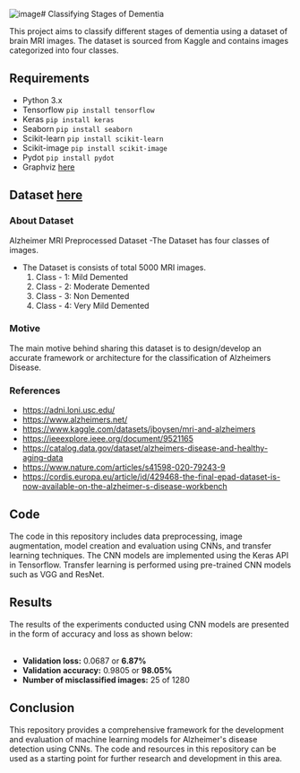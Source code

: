 ![image](https://github.com/ChaimaaeMsaad/Data-Science/assets/171491301/62c451c5-ed9d-4499-b19d-dab109464de4)# Classifying Stages of Dementia

This project aims to classify different stages of dementia using a dataset of brain MRI images. The dataset is sourced from Kaggle and contains images categorized into four classes.
## Requirements
- Python 3.x 
- Tensorflow   ```pip install tensorflow```
- Keras        ```pip install keras```
- Seaborn      ```pip install seaborn```
- Scikit-learn ```pip install scikit-learn```
- Scikit-image ```pip install scikit-image```
- Pydot        ```pip install pydot```
- Graphviz     [here](https://graphviz.gitlab.io/download/)




## Dataset [here](https://www.kaggle.com/datasets/tourist55/alzheimers-dataset-4-class-of-images)
### About Dataset
Alzheimer MRI Preprocessed Dataset 
-The Dataset has four classes of images.
- The Dataset is consists of total 5000 MRI images.
  1. Class - 1: Mild Demented 
  2. Class - 2: Moderate Demented 
  3. Class - 3: Non Demented 
  4. Class - 4: Very Mild Demented



 








     
### Motive
The main motive behind sharing this dataset is to design/develop an accurate framework or architecture for the classification of Alzheimers Disease.

### References

- https://adni.loni.usc.edu/
- https://www.alzheimers.net/
- https://www.kaggle.com/datasets/jboysen/mri-and-alzheimers
- https://ieeexplore.ieee.org/document/9521165
- https://catalog.data.gov/dataset/alzheimers-disease-and-healthy-aging-data
- https://www.nature.com/articles/s41598-020-79243-9
- https://cordis.europa.eu/article/id/429468-the-final-epad-dataset-is-now-available-on-the-alzheimer-s-disease-workbench


## Code
The code in this repository includes data preprocessing, image augmentation, model creation and evaluation using CNNs, and transfer learning techniques. The CNN models are implemented using the Keras API in Tensorflow. Transfer learning is performed using pre-trained CNN models such as VGG and ResNet.

## Results
The results of the experiments conducted using CNN models are presented in the form of accuracy and loss as shown below:<br></br>
- **Validation loss:** 0.0687 or **6.87%**
- **Validation accuracy:** 0.9805 or **98.05%**
- **Number of misclassified images:** 25 of 1280
## Conclusion
This repository provides a comprehensive framework for the development and evaluation of machine learning models for Alzheimer's disease detection using CNNs. The code and resources in this repository can be used as a starting point for further research and development in this area.
